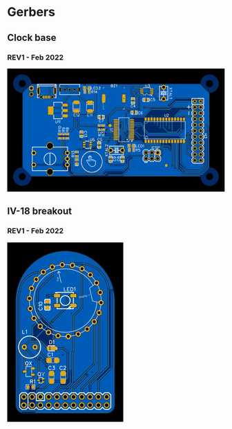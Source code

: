 # Gerbers
## Clock base
### REV1 - Feb 2022
![](https://raw.githubusercontent.com/ThisIsntTheWay/iv18_clock/main/resources/gerber/SVGs/clock_base_REV1.svg)

## IV-18 breakout
### REV1 - Feb 2022
![](https://github.com/ThisIsntTheWay/iv18_clock/blob/main/resources/gerber/SVGs/iv18_breakout_rev1.svg)
